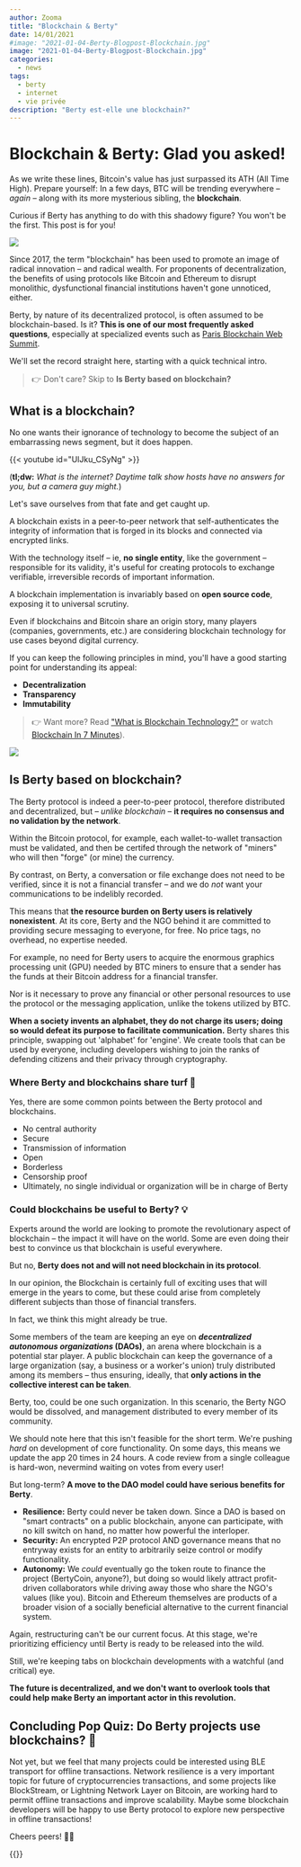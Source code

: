 ```yaml
---
author: Zooma
title: "Blockchain & Berty"
date: 14/01/2021
#image: "2021-01-04-Berty-Blogpost-Blockchain.jpg"
image: "2021-01-04-Berty-Blogpost-Blockchain.jpg"
categories:
  - news
tags:
  - berty
  - internet
  - vie privée
description: "Berty est-elle une blockchain?"
---
```


# Blockchain & Berty: Glad you asked!

As we write these lines, Bitcoin's value has just surpassed its ATH (All Time High). Prepare yourself: In a few days, BTC will be trending everywhere – *again* – along with its more mysterious sibling, the **blockchain**.

Curious if Berty has anything to do with this shadowy figure? You won't be the first. This post is for you!

![](https://i.imgur.com/ckc7vlt.jpg)

Since 2017, the term "blockchain" has been used to promote an image of radical innovation – and radical wealth. For proponents of decentralization, the benefits of using protocols like Bitcoin and Ethereum to disrupt monolithic, dysfunctional financial institutions haven't gone unnoticed, either.

Berty, by nature of its decentralized protocol, is often assumed to be blockchain-based. Is it? **This is one of our most frequently asked questions**, especially at specialized events such as [Paris Blockchain Web Summit](https://berty.tech/blog/2020-talks/).

We'll set the record straight here, starting with a quick technical intro.

> 👉 Don't care? Skip to **Is Berty based on blockchain?**

## What is a blockchain?

No one wants their ignorance of technology to become the subject of an embarrassing news segment, but it does happen.

{{< youtube id="UlJku_CSyNg" >}}

(**tl;dw:** *What is the internet? Daytime talk show hosts have no answers for you, but a camera guy might.*)

Let's save ourselves from that fate and get caught up.

A blockchain exists in a peer-to-peer network that self-authenticates the integrity of information that is forged in its blocks and connected via encrypted links.

With the technology itself – ie, **no single entity**, like the government – responsible for its validity, it's useful for creating protocols to exchange verifiable, irreversible records of important information.

A blockchain implementation is invariably based on **open source code**, exposing it to universal scrutiny.

Even if blockchains and Bitcoin share an origin story, many players (companies, governments, etc.) are considering blockchain technology for use cases beyond digital currency.

If you can keep the following principles in mind, you'll have a good starting point for understanding its appeal:

* **Decentralization**
* **Transparency**
* **Immutability**

> 👉 Want more? Read ["What is Blockchain Technology?"](https://blockgeeks.com/guides/what-is-blockchain-technology/) or watch [Blockchain In 7 Minutes](https://www.youtube.com/watch?v=yubzJw0uiE4)).

![](https://i.imgur.com/aOxadUG.png)

## Is Berty based on blockchain?

The Berty protocol is indeed a peer-to-peer protocol, therefore distributed and decentralized, but – *unlike blockchain* – **it requires no consensus and no validation by the network**.

Within the Bitcoin protocol, for example, each wallet-to-wallet transaction must be validated, and then be certifed through the network of "miners" who will then "forge" (or mine) the currency.

By contrast, on Berty, a conversation or file exchange does not need to be verified, since it is not a financial transfer – and we do *not* want your communications to be indelibly recorded.

This means that **the resource burden on Berty users is relatively nonexistent**. At its core, Berty and the NGO behind it are committed to providing secure messaging to everyone, for free. No price tags, no overhead, no expertise needed.

For example, no need for Berty users to acquire the enormous graphics processing unit (GPU) needed by BTC miners to ensure that a sender has the funds at their Bitcoin address for a financial transfer.

Nor is it necessary to prove any financial or other personal resources to use the protocol or the messaging application, unlike the tokens utilized by BTC.

**When a society invents an alphabet, they do not charge its users; doing so would defeat its purpose to facilitate communication.** Berty shares this principle, swapping out 'alphabet' for 'engine'. We create tools that can be used by everyone, including developers wishing to join the ranks of defending citizens and their privacy through cryptography.


### Where Berty and blockchains share turf 🤝

Yes, there are some common points between the Berty protocol and blockchains.

* No central authority
* Secure
* Transmission of information
* Open
* Borderless
* Censorship proof
* Ultimately, no single individual or organization will be in charge of Berty

### Could blockchains be useful to Berty? 💡

Experts around the world are looking to promote the revolutionary aspect of blockchain – the impact it will have on the world. Some are even doing their best to convince us that blockchain is useful everywhere.

But no, **Berty does not and will not need blockchain in its protocol**.

In our opinion, the Blockchain is certainly full of exciting uses that will emerge in the years to come, but these could arise from completely different subjects than those of financial transfers.

In fact, we think this might already be true.

Some members of the team are keeping an eye on ***decentralized autonomous organizations* (DAOs)**, an arena where blockchain is a potential star player. A public blockchain can keep the governance of a large organization (say, a business or a worker's union) truly distributed among its members – thus ensuring, ideally, that **only actions in the collective interest can be taken**.

Berty, too, could be one such organization. In this scenario, the Berty NGO would be dissolved, and management distributed to every member of its community.

We should note here that this isn't feasible for the short term. We're pushing *hard* on development of core functionality. On some days, this means we update the app 20 times in 24 hours. A code review from a single colleague is hard-won, nevermind waiting on votes from every user!

But long-term? **A move to the DAO model could have serious benefits for Berty**.

- **Resilience:** Berty could never be taken down. Since a DAO is based on "smart contracts" on a public blockchain, anyone can participate, with no kill switch on hand, no matter how powerful the interloper.
- **Security:** An encrypted P2P protocol AND governance means that no entryway exists for an entity to arbitrarily seize control or modify functionality.
- **Autonomy:** We *could* eventually go the token route to finance the project (BertyCoin, anyone?), but doing so would likely attract profit-driven collaborators while driving away those who share the NGO's values (like you). Bitcoin and Ethereum themselves are products of a broader vision of a socially beneficial alternative to the current financial system.

Again, restructuring can't be our current focus. At this stage, we're prioritizing efficiency until Berty is ready to be released into the wild.

Still, we're keeping tabs on blockchain developments with a watchful (and critical) eye.

**The future is decentralized, and we don't want to overlook tools that could help make Berty an important actor in this revolution.**

## Concluding Pop Quiz: Do Berty projects use blockchains? 🤨

Not yet, but we feel that many projects could be interested using BLE transport for offline transactions. Network resilience is a very important topic for future of cryptocurrencies transactions, and some projects like BlockStream, or Lightning Network Layer on Bitcoin, are working hard to permit offline transactions and improve scalability. Maybe some blockchain developers will be happy to use Berty protocol to explore new perspective in offline transactions!


Cheers peers! 🏴‍☠️



{{<tweet id="1338842911107145733">}}

